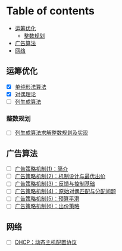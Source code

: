 Table of contents
=================

<!--ts-->
  * [运筹优化](#运筹优化)
    * [整数规划](#整数规划)
  * [广告算法](#广告算法)
  * [网络](#网络)
<!--te-->


## 运筹优化

- [x] [单纯形法算法](https://zhuanlan.zhihu.com/p/388224103)
- [x] [对偶理论](https://zhuanlan.zhihu.com/p/522590887)
- [ ] [列生成算法](https://zhuanlan.zhihu.com/p/663012759)

### 整数规划
- [ ] [列生成算法求解整数规划及实现](https://zhuanlan.zhihu.com/p/465048000)

## 广告算法

- [ ] [广告策略机制(1)：简介](https://zhuanlan.zhihu.com/p/551991641)
- [ ] [广告策略机制(2)：机制设计与最优出价](https://zhuanlan.zhihu.com/p/553263602)
- [ ] [广告策略机制(3)：反馈与控制基础](https://zhuanlan.zhihu.com/p/590637814)
- [ ] [广告策略机制(4)：原始对偶匹配与分配问题](https://zhuanlan.zhihu.com/p/592381875)
- [ ] [广告策略机制(5)：预算平滑](https://zhuanlan.zhihu.com/p/592972475)
- [ ] [广告策略机制(6)：出价策略](https://mp.weixin.qq.com/s/XxYJYZ4VR5bQBYtJEtpQsw)

## 网络
- [ ] [DHCP：动态主机配置协议](https://info.support.huawei.com/info-finder/encyclopedia/zh/DHCP.html)

